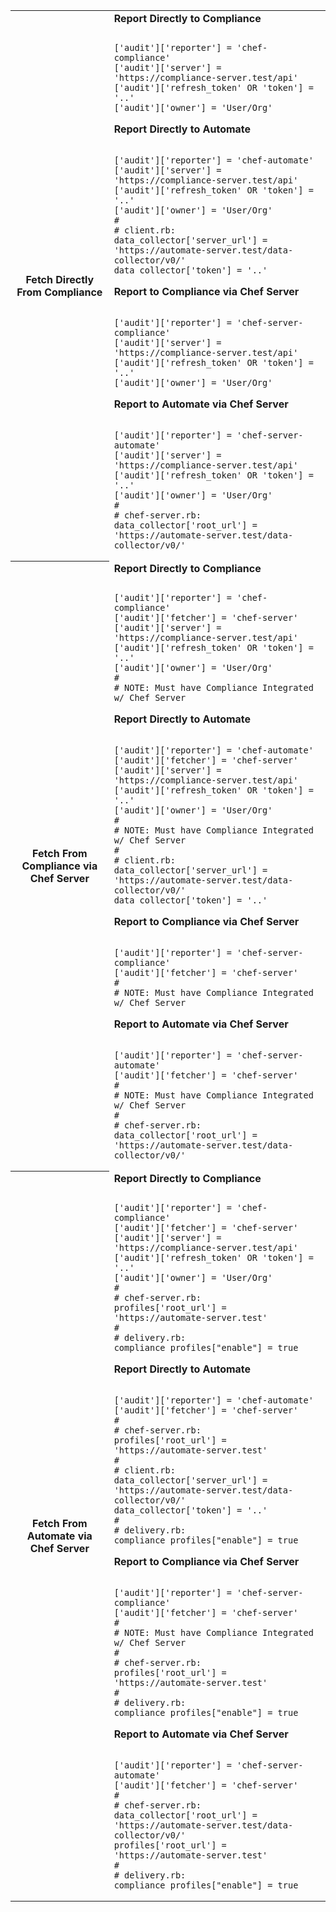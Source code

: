<table>
<tr>
  <th>Fetch Directly From Compliance</th>
  <td><b>Report Directly to Compliance</b>
<pre lang="ruby"><code>
['audit']['reporter'] = 'chef-compliance'
['audit']['server'] = 'https://compliance-server.test/api'
['audit']['refresh_token' OR 'token'] = '..'
['audit']['owner'] = 'User/Org'
</code></pre>
<p><b>Report Directly to Automate</b>
<pre lang="ruby"><code>
['audit']['reporter'] = 'chef-automate'
['audit']['server'] = 'https://compliance-server.test/api'
['audit']['refresh_token' OR 'token'] = '..'
['audit']['owner'] = 'User/Org'
&#35;
&#35; client.rb:
data_collector['server_url'] = 'https://automate-server.test/data-collector/v0/'
data_collector['token'] = '..'
</code></pre>
<p><b>Report to Compliance via Chef Server</b>
<pre lang="ruby"><code>
['audit']['reporter'] = 'chef-server-compliance'
['audit']['server'] = 'https://compliance-server.test/api'
['audit']['refresh_token' OR 'token'] = '..'
['audit']['owner'] = 'User/Org'
</code></pre>
<p><b>Report to Automate via Chef Server</b>
<pre lang="ruby"><code>
['audit']['reporter'] = 'chef-server-automate'
['audit']['server'] = 'https://compliance-server.test/api'
['audit']['refresh_token' OR 'token'] = '..'
['audit']['owner'] = 'User/Org'
&#35;
&#35; chef-server.rb:
data_collector['root_url'] = 'https://automate-server.test/data-collector/v0/'
</code></pre>
  </td>
</tr>
<tr>
  <th>Fetch From Compliance via Chef Server</th>
  <td><b>Report Directly to Compliance</b>
<pre lang="ruby"><code>
['audit']['reporter'] = 'chef-compliance'
['audit']['fetcher'] = 'chef-server'
['audit']['server'] = 'https://compliance-server.test/api'
['audit']['refresh_token' OR 'token'] = '..'
['audit']['owner'] = 'User/Org'
&#35;
&#35; NOTE: Must have Compliance Integrated w/ Chef Server
</code></pre>
<p><b>Report Directly to Automate</b>
<pre lang="ruby"><code>
['audit']['reporter'] = 'chef-automate'
['audit']['fetcher'] = 'chef-server'
['audit']['server'] = 'https://compliance-server.test/api'
['audit']['refresh_token' OR 'token'] = '..'
['audit']['owner'] = 'User/Org'
&#35;
&#35; NOTE: Must have Compliance Integrated w/ Chef Server
&#35;
&#35; client.rb:
data_collector['server_url'] = 'https://automate-server.test/data-collector/v0/'
data_collector['token'] = '..'
</code></pre>
<p><b>Report to Compliance via Chef Server</b>
<pre lang="ruby"><code>
['audit']['reporter'] = 'chef-server-compliance'
['audit']['fetcher'] = 'chef-server'
&#35;
&#35; NOTE: Must have Compliance Integrated w/ Chef Server
</code></pre>
<p><b>Report to Automate via Chef Server</b>
<pre lang="ruby"><code>
['audit']['reporter'] = 'chef-server-automate'
['audit']['fetcher'] = 'chef-server'
&#35;
&#35; NOTE: Must have Compliance Integrated w/ Chef Server
&#35;
&#35; chef-server.rb:
data_collector['root_url'] = 'https://automate-server.test/data-collector/v0/'</td>
</code></pre>
  </td>
</tr>
<tr>
  <th>Fetch From Automate via Chef Server</th>
  <td><b>Report Directly to Compliance</b>
<pre lang="ruby"><code>
['audit']['reporter'] = 'chef-compliance'
['audit']['fetcher'] = 'chef-server'
['audit']['server'] = 'https://compliance-server.test/api'
['audit']['refresh_token' OR 'token'] = '..'
['audit']['owner'] = 'User/Org'
&#35;
&#35; chef-server.rb:
profiles['root_url'] = 'https://automate-server.test'
&#35;
&#35; delivery.rb:
compliance_profiles["enable"] = true
</code></pre>
<p><b>Report Directly to Automate</b>
<pre lang="ruby"><code>
['audit']['reporter'] = 'chef-automate'
['audit']['fetcher'] = 'chef-server'
&#35;
&#35; chef-server.rb:
profiles['root_url'] = 'https://automate-server.test'
&#35;
&#35; client.rb:
data_collector['server_url'] = 'https://automate-server.test/data-collector/v0/'
data_collector['token'] = '..'
&#35;
&#35; delivery.rb:
compliance_profiles["enable"] = true
</code></pre>
<p><b>Report to Compliance via Chef Server</b>
<pre lang="ruby"><code>
['audit']['reporter'] = 'chef-server-compliance'
['audit']['fetcher'] = 'chef-server'
&#35;
&#35; NOTE: Must have Compliance Integrated w/ Chef Server
&#35;
&#35; chef-server.rb:
profiles['root_url'] = 'https://automate-server.test'
&#35;
&#35; delivery.rb:
compliance_profiles["enable"] = true
</code></pre>
<p><b>Report to Automate via Chef Server</b>
<pre lang="ruby"><code>
['audit']['reporter'] = 'chef-server-automate'
['audit']['fetcher'] = 'chef-server'
&#35;
&#35; chef-server.rb:
data_collector['root_url'] = 'https://automate-server.test/data-collector/v0/'
profiles['root_url'] = 'https://automate-server.test'
&#35;
&#35; delivery.rb:
compliance_profiles["enable"] = true
</code></pre>
  </td>
</tr>
</table>
